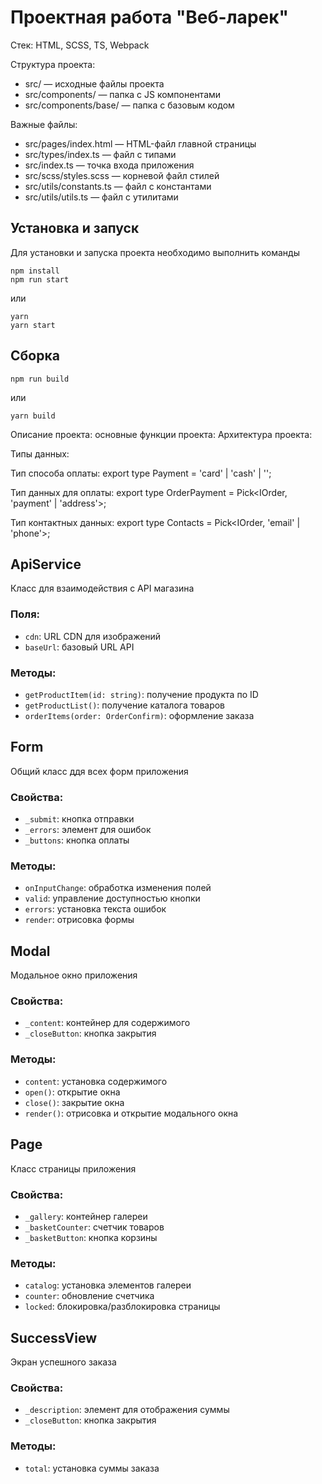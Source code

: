 # Проектная работа "Веб-ларек"

Стек: HTML, SCSS, TS, Webpack

Структура проекта:
- src/ — исходные файлы проекта
- src/components/ — папка с JS компонентами
- src/components/base/ — папка с базовым кодом

Важные файлы:
- src/pages/index.html — HTML-файл главной страницы
- src/types/index.ts — файл с типами
- src/index.ts — точка входа приложения
- src/scss/styles.scss — корневой файл стилей
- src/utils/constants.ts — файл с константами
- src/utils/utils.ts — файл с утилитами

## Установка и запуск
Для установки и запуска проекта необходимо выполнить команды

```
npm install
npm run start
```

или

```
yarn
yarn start
```
## Сборка

```
npm run build
```

или

```
yarn build
```
Описание проекта: 
основные функции проекта:
Архитектура проекта:

Типы данных:

Тип способа оплаты:
export type Payment = 'card' | 'cash' | '';

Тип данных для оплаты:
export type OrderPayment = Pick<IOrder, 'payment' | 'address'>;

Тип контактных данных:
export type Contacts = Pick<IOrder, 'email' | 'phone'>;



## ApiService
Класс для взаимодействия с API магазина

### Поля:
- `cdn`: URL CDN для изображений
- `baseUrl`: базовый URL API

### Методы:
- `getProductItem(id: string)`: получение продукта по ID
- `getProductList()`: получение каталога товаров
- `orderItems(order: OrderConfirm)`: оформление заказа

## Form
Общий класс ддя всех форм приложения

### Свойства:
- `_submit`: кнопка отправки
- `_errors`: элемент для ошибок
- `_buttons`: кнопка оплаты

### Методы:
- `onInputChange`: обработка изменения полей
- `valid`: управление доступностью кнопки
- `errors`: установка текста ошибок
- `render`: отрисовка формы

## Modal
Модальное окно приложения

### Свойства:
- `_content`: контейнер для содержимого
- `_closeButton`: кнопка закрытия

### Методы:
- `content`: установка содержимого
- `open()`: открытие окна
- `close()`: закрытие окна
- `render()`: отрисовка и открытие модального окна

## Page
Класс страницы приложения

### Свойства:
- `_gallery`: контейнер галереи
- `_basketCounter`: счетчик товаров
- `_basketButton`: кнопка корзины

### Методы:
- `catalog`: установка элементов галереи
- `counter`: обновление счетчика
- `locked`: блокировка/разблокировка страницы

## SuccessView
Экран успешного заказа

### Свойства:
- `_description`: элемент для отображения суммы
- `_closeButton`: кнопка закрытия

### Методы:
- `total`: установка суммы заказа
